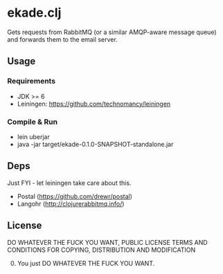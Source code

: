 # ekade.clj

Gets requests from RabbitMQ (or a similar AMQP-aware message queue) and forwards them to the email server.

## Usage

### Requirements

* JDK >= 6
* Leiningen: https://github.com/technomancy/leiningen

### Compile & Run

* lein uberjar
* java -jar target/ekade-0.1.0-SNAPSHOT-standalone.jar

## Deps

Just FYI - let leiningen take care about this.

* Postal (https://github.com/drewr/postal)
* Langohr (http://clojurerabbitmq.info/)

## License

DO WHATEVER THE FUCK YOU WANT, PUBLIC LICENSE
TERMS AND CONDITIONS FOR COPYING, DISTRIBUTION AND MODIFICATION

0. You just DO WHATEVER THE FUCK YOU WANT.
